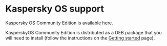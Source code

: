 # Kaspersky OS support

Kaspersky OS Community Edition is available [here](https://os.kaspersky.com/download-community-edition/).

KasperskyOS Community Edition is distributed as a DEB package that you will need to install (follow the instructions on the [Getting started](https://support.kaspersky.com/help/KCE/1.0/en-US/getting_started.htm) page).